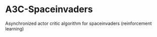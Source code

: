 # A3C-Spaceinvaders
Asynchronized actor critic algorithm for spaceinvaders (reinforcement learning)
